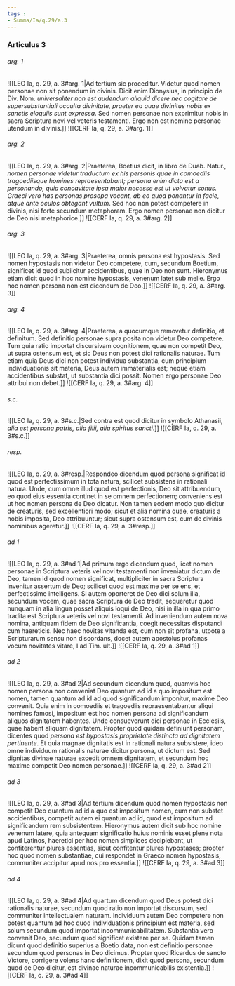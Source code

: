 ```yaml
---
tags : 
- Summa/Ia/q.29/a.3
---
```


### Articulus 3

###### arg. 1
![[LEO Ia, q. 29, a. 3#arg. 1|Ad tertium sic proceditur. Videtur quod nomen personae non sit ponendum in divinis. Dicit enim Dionysius, in principio de Div. Nom. *universaliter non est audendum aliquid dicere nec cogitare de supersubstantiali occulta divinitate, praeter ea quae divinitus nobis ex sanctis eloquiis sunt expressa*. Sed nomen personae non exprimitur nobis in sacra Scriptura novi vel veteris testamenti. Ergo non est nomine personae utendum in divinis.]]
![[CERF Ia, q. 29, a. 3#arg. 1]]

###### arg. 2
![[LEO Ia, q. 29, a. 3#arg. 2|Praeterea, Boetius dicit, in libro de Duab. Natur., *nomen personae videtur traductum ex his personis quae in comoediis tragoediisque homines repraesentabant; persona enim dicta est a personando, quia concavitate ipsa maior necesse est ut volvatur sonus. Graeci vero has personas prosopa vocant, ab eo quod ponantur in facie, atque ante oculos obtegant vultum*. Sed hoc non potest competere in divinis, nisi forte secundum metaphoram. Ergo nomen personae non dicitur de Deo nisi metaphorice.]]
![[CERF Ia, q. 29, a. 3#arg. 2]]

###### arg. 3
![[LEO Ia, q. 29, a. 3#arg. 3|Praeterea, omnis persona est hypostasis. Sed nomen hypostasis non videtur Deo competere, cum, secundum Boetium, significet id quod subiicitur accidentibus, quae in Deo non sunt. Hieronymus etiam dicit quod in hoc nomine hypostasis, venenum latet sub melle. Ergo hoc nomen persona non est dicendum de Deo.]]
![[CERF Ia, q. 29, a. 3#arg. 3]]

###### arg. 4
![[LEO Ia, q. 29, a. 3#arg. 4|Praeterea, a quocumque removetur definitio, et definitum. Sed definitio personae supra posita non videtur Deo competere. Tum quia ratio importat discursivam cognitionem, quae non competit Deo, ut supra ostensum est, et sic Deus non potest dici rationalis naturae. Tum etiam quia Deus dici non potest individua substantia, cum principium individuationis sit materia, Deus autem immaterialis est; neque etiam accidentibus substat, ut substantia dici possit. Nomen ergo personae Deo attribui non debet.]]
![[CERF Ia, q. 29, a. 3#arg. 4]]

###### s.c.
![[LEO Ia, q. 29, a. 3#s.c.|Sed contra est quod dicitur in symbolo Athanasii, *alia est persona patris, alia filii, alia spiritus sancti*.]]
![[CERF Ia, q. 29, a. 3#s.c.]]

###### resp.
![[LEO Ia, q. 29, a. 3#resp.|Respondeo dicendum quod persona significat id quod est perfectissimum in tota natura, scilicet subsistens in rationali natura. Unde, cum omne illud quod est perfectionis, Deo sit attribuendum, eo quod eius essentia continet in se omnem perfectionem; conveniens est ut hoc nomen persona de Deo dicatur. Non tamen eodem modo quo dicitur de creaturis, sed excellentiori modo; sicut et alia nomina quae, creaturis a nobis imposita, Deo attribuuntur; sicut supra ostensum est, cum de divinis nominibus ageretur.]]
![[CERF Ia, q. 29, a. 3#resp.]]

###### ad 1
![[LEO Ia, q. 29, a. 3#ad 1|Ad primum ergo dicendum quod, licet nomen personae in Scriptura veteris vel novi testamenti non inveniatur dictum de Deo, tamen id quod nomen significat, multipliciter in sacra Scriptura invenitur assertum de Deo; scilicet quod est maxime per se ens, et perfectissime intelligens. Si autem oporteret de Deo dici solum illa, secundum vocem, quae sacra Scriptura de Deo tradit, sequeretur quod nunquam in alia lingua posset aliquis loqui de Deo, nisi in illa in qua primo tradita est Scriptura veteris vel novi testamenti. Ad inveniendum autem nova nomina, antiquam fidem de Deo significantia, coegit necessitas disputandi cum haereticis. Nec haec novitas vitanda est, cum non sit profana, utpote a Scripturarum sensu non discordans, docet autem apostolus profanas vocum novitates vitare, I ad Tim. ult.]]
![[CERF Ia, q. 29, a. 3#ad 1]]

###### ad 2
![[LEO Ia, q. 29, a. 3#ad 2|Ad secundum dicendum quod, quamvis hoc nomen persona non conveniat Deo quantum ad id a quo impositum est nomen, tamen quantum ad id ad quod significandum imponitur, maxime Deo convenit. Quia enim in comoediis et tragoediis repraesentabantur aliqui homines famosi, impositum est hoc nomen persona ad significandum aliquos dignitatem habentes. Unde consueverunt dici personae in Ecclesiis, quae habent aliquam dignitatem. Propter quod quidam definiunt personam, dicentes quod *persona est hypostasis proprietate distincta ad dignitatem pertinente*. Et quia magnae dignitatis est in rationali natura subsistere, ideo omne individuum rationalis naturae dicitur persona, ut dictum est. Sed dignitas divinae naturae excedit omnem dignitatem, et secundum hoc maxime competit Deo nomen personae.]]
![[CERF Ia, q. 29, a. 3#ad 2]]

###### ad 3
![[LEO Ia, q. 29, a. 3#ad 3|Ad tertium dicendum quod nomen hypostasis non competit Deo quantum ad id a quo est impositum nomen, cum non substet accidentibus, competit autem ei quantum ad id, quod est impositum ad significandum rem subsistentem. Hieronymus autem dicit sub hoc nomine venenum latere, quia antequam significatio huius nominis esset plene nota apud Latinos, haeretici per hoc nomen simplices decipiebant, ut confiterentur plures essentias, sicut confitentur plures hypostases; propter hoc quod nomen substantiae, cui respondet in Graeco nomen hypostasis, communiter accipitur apud nos pro essentia.]]
![[CERF Ia, q. 29, a. 3#ad 3]]

###### ad 4
![[LEO Ia, q. 29, a. 3#ad 4|Ad quartum dicendum quod Deus potest dici rationalis naturae, secundum quod ratio non importat discursum, sed communiter intellectualem naturam. Individuum autem Deo competere non potest quantum ad hoc quod individuationis principium est materia, sed solum secundum quod importat incommunicabilitatem. Substantia vero convenit Deo, secundum quod significat existere per se. Quidam tamen dicunt quod definitio superius a Boetio data, non est definitio personae secundum quod personas in Deo dicimus. Propter quod Ricardus de sancto Victore, corrigere volens hanc definitionem, dixit quod persona, secundum quod de Deo dicitur, est divinae naturae incommunicabilis existentia.]]
![[CERF Ia, q. 29, a. 3#ad 4]]


